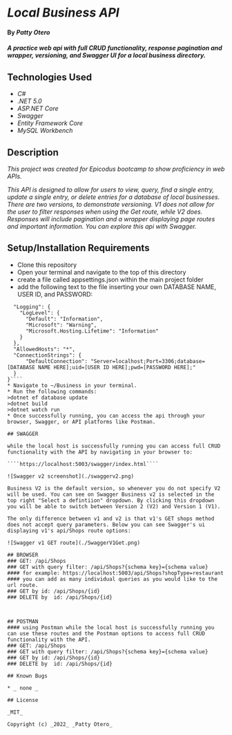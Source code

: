 # _Local Business API_

#### By _**Patty Otero**_

#### _A practice web api with full CRUD functionality, response pagination and wrapper, versioning, and Swagger UI for a local business directory._

## Technologies Used

* _C#_
* _.NET 5.0_
* _ASP.NET Core_ 
* _Swagger_
* _Entity Framework Core_
* _MySQL Workbench_

## Description
_This project was created for Epicodus bootcamp to show proficiency in web APIs._

_This API is designed to allow for users to view, query, find a single entry, update a single entry, or delete entries for a database of local businesses. There are two versions, to demonstrate versioning. V1 does not allow for the user to filter responses when using the Get route, while V2 does. Responses will include pagination and a wrapper displaying page routes and important information. You can explore this api with Swagger._

## Setup/Installation Requirements

* Clone this repository
* Open your terminal and navigate to the top of this directory
* create a file called appsettings.json within the main project folder
* add the following text to the file inserting your own DATABASE NAME, USER ID, and PASSWORD: 
````{
  "Logging": {
    "LogLevel": {
      "Default": "Information",
      "Microsoft": "Warning",
      "Microsoft.Hosting.Lifetime": "Information"
    }
  },
  "AllowedHosts": "*",
  "ConnectionStrings": {
      "DefaultConnection": "Server=localhost;Port=3306;database=[DATABASE NAME HERE];uid=[USER ID HERE];pwd=[PASSWORD HERE];"
  }
}````
* Navigate to ~/Business in your terminal.
* Run the following commands:
>dotnet ef database update
>dotnet build
>dotnet watch run
* Once successfully running, you can access the api through your browser, Swagger, or API platforms like Postman.

## SWAGGER

while the local host is successfully running you can access full CRUD functionality with the API by navigating in your browser to:

````https://localhost:5003/swagger/index.html````

![Swagger v2 screenshot](./swaggerv2.png)

Business V2 is the default version, so whenever you do not specify V2 will be used. You can see on Swagger Business v2 is selected in the top right "Select a defintiion" dropdown. By clicking this dropdown you will be able to switch between Version 2 (V2) and Version 1 (V1).

The only difference between v1 and v2 is that v1's GET shops method does not accept query parameters. Below you can see Swagger's ui displaying v1's api/Shops route options:

![Swagger v1 GET route](./SwaggerV1Get.png)

## BROWSER
### GET: /api/Shops
### GET with query filter: /api/Shops?{schema key}={schema value}
#### for example: https://localhost:5003/api/Shops?shopType=restaurant
#### you can add as many individual queries as you would like to the url route.
### GET by id: /api/Shops/{id}
### DELETE by  id: /api/Shops/{id}



## POSTMAN
#### using Postman while the local host is successfully running you can use these routes and the Postman options to access full CRUD functionality with the API.
### GET: /api/Shops
### GET with query filter: /api/Shops?{schema key}={schema value}
### GET by id: /api/Shops/{id}
### DELETE by  id: /api/Shops/{id}

## Known Bugs

* _ none _

## License

_MIT_

Copyright (c) _2022_ _Patty Otero_